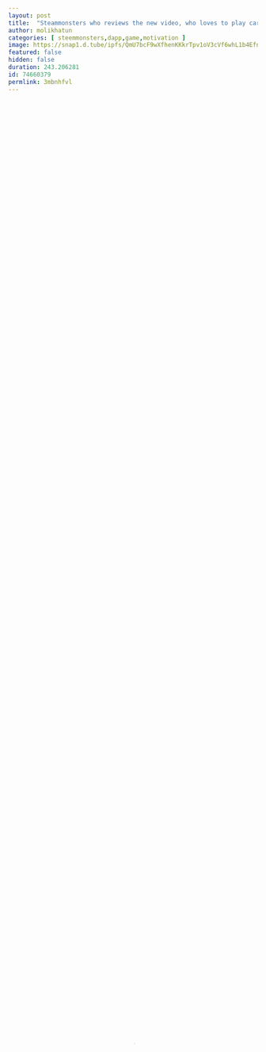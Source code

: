 ```yaml
---
layout: post
title:  "Steammonsters who reviews the new video, who loves to play card games, it is very much loved for them"
author: molikhatun
categories: [ steemmonsters,dapp,game,motivation ]
image: https://snap1.d.tube/ipfs/QmU7bcF9wXfhenKKkrTpv1oV3cVf6whL1b4EfnXKRWuwwP
featured: false
hidden: false
duration: 243.206281
id: 74660379
permlink: 3mbnhfvl
---
```

    
<video poster="https://snap1.d.tube/ipfs/QmU7bcF9wXfhenKKkrTpv1oV3cVf6whL1b4EfnXKRWuwwP" autoplay="" id="player_html5_api" class="vjs-tech" style="width: 100%; height: 100%;" tabindex="-1" src="https://video.dtube.top/ipfs/QmTRjNJZUa4kaANhEnHhkGDuJnDpAcWy4qQZ6X9kU22ZXF"></video>

Hello friends how everyone is all I'm going to do this today, I'm going to review this video today, Steemmostonster through which you can play the card game and collect new new cards through the Qest daily and you can raise your days very well, and you can play this game very well. You can play this game for you very much to hope that you will do all thanks to thanks to you.
